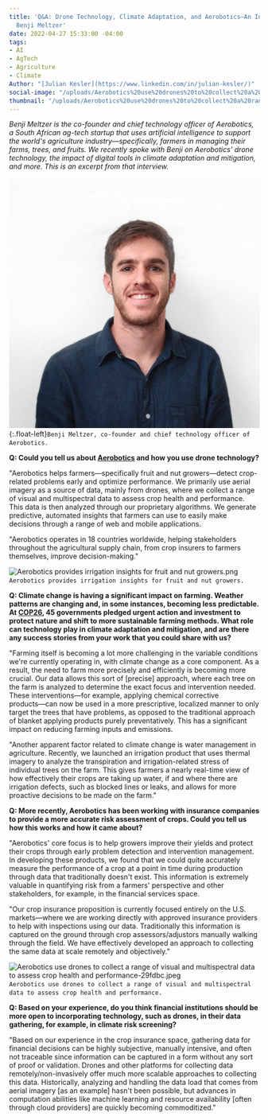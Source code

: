 ```yaml
---
title: 'Q&A: Drone Technology, Climate Adaptation, and Aerobotics—An Interview with
  Benji Meltzer'
date: 2022-04-27 15:33:00 -04:00
tags:
- AI
- AgTech
- Agriculture
- Climate
Author: "[Julian Kesler](https://www.linkedin.com/in/julian-kesler/)"
social-image: "/uploads/Aerobotics%20use%20drones%20to%20collect%20a%20range%20of%20visual%20and%20multispectral%20data%20to%20assess%20crop%20health%20and%20performance-29fdbc.jpeg"
thumbnail: "/uploads/Aerobotics%20use%20drones%20to%20collect%20a%20range%20of%20visual%20and%20multispectral%20data%20to%20assess%20crop%20health%20and%20performance-29fdbc.jpeg"
---
```


*Benji Meltzer is the co-founder and chief technology officer of Aerobotics, a South African ag-tech startup that uses artificial intelligence to support the world's agriculture industry—specifically, farmers in managing their farms, trees, and fruits. We recently spoke with Benji on Aerobotics' drone technology, the impact of digital tools in climate adaptation and mitigation, and more. This is an excerpt from that interview.*

![Benji Meltzer, Co-Founder and CTO of Aerobotics.jpg](/uploads/Benji%20Meltzer,%20Co-Founder%20and%20CTO%20of%20Aerobotics.jpg){:.float-left}`Benji Meltzer, co-founder and chief technology officer of Aerobotics.`

<!--more--> 

**Q: Could you tell us about [Aerobotics](https://www.aerobotics.com/) and how you use drone technology?**

"Aerobotics helps farmers—specifically fruit and nut growers—detect crop-related problems early and optimize performance. We primarily use aerial imagery as a source of data, mainly from drones, where we collect a range of visual and multispectral data to assess crop health and performance. This data is then analyzed through our proprietary algorithms. We generate predictive, automated insights that farmers can use to easily make decisions through a range of web and mobile applications.

"Aerobotics operates in 18 countries worldwide, helping stakeholders throughout the agricultural supply chain, from crop insurers to farmers themselves, improve decision-making."

![Aerobotics provides irrigation insights for fruit and nut growers.png](/uploads/Aerobotics%20provides%20irrigation%20insights%20for%20fruit%20and%20nut%20growers.png)`Aerobotics provides irrigation insights for fruit and nut growers.`
 
**Q: Climate change is having a significant impact on farming. Weather patterns are changing and, in some instances, becoming less predictable. At [COP26](https://ukcop26.org/nations-and-businesses-commit-to-create-sustainable-agriculture-and-land-use/), 45 governments pledged urgent action and investment to protect nature and shift to more sustainable farming methods. What role can technology play in climate adaptation and mitigation, and are there any success stories from your work that you could share with us?**

"Farming itself is becoming a lot more challenging in the variable conditions we're currently operating in, with climate change as a core component. As a result, the need to farm more precisely and efficiently is becoming more crucial. Our data allows this sort of [precise] approach, where each tree on the farm is analyzed to determine the exact focus and intervention needed. These interventions―for example, applying chemical corrective products―can now be used in a more prescriptive, localized manner to only target the trees that have problems, as opposed to the traditional approach of blanket applying products purely preventatively. This has a significant impact on reducing farming inputs and emissions.
 
"Another apparent factor related to climate change is water management in agriculture. Recently, we launched an irrigation product that uses thermal imagery to analyze the transpiration and irrigation-related stress of individual trees on the farm. This gives farmers a nearly real-time view of how effectively their crops are taking up water, if and where there are irrigation defects, such as blocked lines or leaks, and allows for more proactive decisions to be made on the farm."
 
**Q: More recently, Aerobotics has been working with insurance companies to provide a more accurate risk assessment of crops. Could you tell us how this works and how it came about?**

"Aerobotics' core focus is to help growers improve their yields and protect their crops through early problem detection and intervention management. In developing these products, we found that we could quite accurately measure the performance of a crop at a point in time during production through data that traditionally doesn't exist. This information is extremely valuable in quantifying risk from a farmers' perspective and other stakeholders, for example, in the financial services space. 
 
"Our crop insurance proposition is currently focused entirely on the U.S. markets—where we are working directly with approved insurance providers to help with inspections using our data. Traditionally this information is captured on the ground through crop assessors/adjustors manually walking through the field. We have effectively developed an approach to collecting the same data at scale remotely and objectively."

![Aerobotics use drones to collect a range of visual and multispectral data to assess crop health and performance-29fdbc.jpeg](/uploads/Aerobotics%20use%20drones%20to%20collect%20a%20range%20of%20visual%20and%20multispectral%20data%20to%20assess%20crop%20health%20and%20performance-29fdbc.jpeg)`Aerobotics use drones to collect a range of visual and multispectral data to assess crop health and performance.`

**Q: Based on your experience, do you think financial institutions should be more open to incorporating technology, such as drones, in their data gathering, for example, in climate risk screening?**

"Based on our experience in the crop insurance space, gathering data for financial decisions can be highly subjective, manually intensive, and often not traceable since information can be captured in a form without any sort of proof or validation. Drones and other platforms for collecting data remotely/non-invasively offer much more scalable approaches to collecting this data. Historically, analyzing and handling the data load that comes from aerial imagery [as an example] hasn't been possible, but advances in computation abilities like machine learning and resource availability [often through cloud providers] are quickly becoming commoditized."  